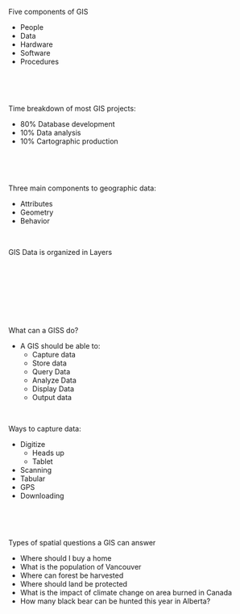 Five components of GIS

-   People
-   Data
-   Hardware
-   Software
-   Procedures

 

 

Time breakdown of most GIS projects:

-   80% Database development
-   10% Data analysis
-   10% Cartographic production

 

 

Three main components to geographic data:

-   Attributes
-   Geometry
-   Behavior

 

GIS Data is organized in Layers

 

 

 

 

What can a GISS do?

-   A GIS should be able to:
    -   Capture data
    -   Store data
    -   Query Data
    -   Analyze Data
    -   Display Data
    -   Output data

 

Ways to capture data:

-   Digitize
    -   Heads up
    -   Tablet
-   Scanning
-   Tabular
-   GPS
-   Downloading

 

 

Types of spatial questions a GIS can answer

-   Where should I buy a home
-   What is the population of Vancouver
-   Where can forest be harvested
-   Where should land be protected
-   What is the impact of climate change on area burned in Canada
-   How many black bear can be hunted this year in Alberta?
